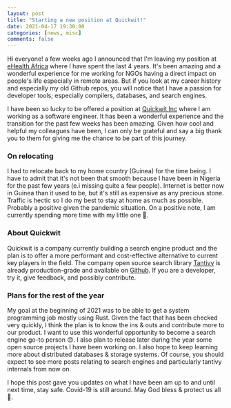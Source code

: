 ```yaml
---
layout: post
title: "Starting a new position at Quickwit!"
date: 2021-04-17 19:30:00
categories: [news, misc]
comments: false
---
```


Hi everyone! a few weeks ago I announced that I'm leaving my position at [eHealth Africa](https://www.ehealthafrica.org) where I have spent the last 4 years. It's been amazing and a wonderful experience for me working for NGOs having a direct impact on people's life especially in remote areas. But if you look at my career history and especially my old Github repos, you will notice that I have a passion for developer tools; especially compilers, databases, and search engines.

<!--more-->

I have been so lucky to be offered a position at [Quickwit Inc](https://quickwit.io/) where I am working as a software engineer. It has been a wonderful experience and the transition for the past few weeks has been amazing. Given how cool and helpful my colleagues have been, I can only be grateful and say a big thank you to them for giving me the chance to be part of this journey.

### On relocating
I had to relocate back to my home country (Guinea) for the time being. I have to admit that it's not been that smooth because I have been in Nigeria for the past few years (e.i missing quite a few people). Internet is better now in Guinea than it used to be, but it's still as expensive as any precious stone. Traffic is hectic so I do my best to stay at home as much as possible. Probably a positive given the pandemic situation. On a positive note, I am currently spending more time with my little one 🥰.

### About Quickwit
Quickwit is a company currently building a search engine product and the plan is to offer a more performant and cost-effective alternative to current key players in the field. The company open source search library [Tantivy](https://github.com/tantivy-search/tantivy) is already production-grade and available on [Github](https://github.com/tantivy-search/tantivy). If you are a developer,  try it, give feedback, and possibly contribute.


### Plans for the rest of the year
My goal at the beginning of 2021 was to be able to get a system programming job mostly using Rust.  Given the fact that has been checked very quickly, I think the plan is to know the ins & outs and contribute more to our product. I want to use this wonderful opportunity to become a search engine go-to person 😊. I also plan to release later during the year some open source projects I have been working on. I also hope to keep learning more about distributed databases & storage systems. Of course, you should expect to see more posts relating to search engines and particularly tantivy internals from now on.

I hope this post gave you updates on what I have been am up to and until next time, stay safe. Covid-19 is still around. May God bless & protect us all 🙏.
